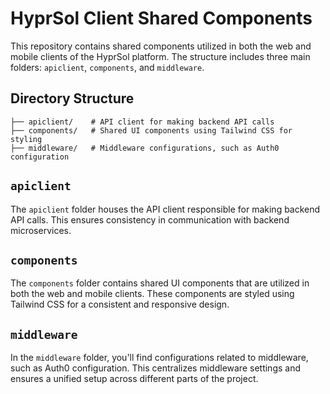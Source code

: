 # HyprSol Client Shared Components

This repository contains shared components utilized in both the web and mobile clients of the HyprSol platform. The structure includes three main folders: `apiclient`, `components`, and `middleware`.

## Directory Structure

```
├── apiclient/    # API client for making backend API calls
├── components/   # Shared UI components using Tailwind CSS for styling
├── middleware/   # Middleware configurations, such as Auth0 configuration

```

## `apiclient`

The `apiclient` folder houses the API client responsible for making backend API calls. This ensures consistency in communication with backend microservices.

## `components`

The `components` folder contains shared UI components that are utilized in both the web and mobile clients. These components are styled using Tailwind CSS for a consistent and responsive design.

## `middleware`

In the `middleware` folder, you'll find configurations related to middleware, such as Auth0 configuration. This centralizes middleware settings and ensures a unified setup across different parts of the project.

